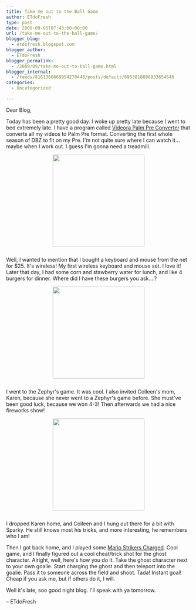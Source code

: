 ```yaml
---
title: Take me out to the Ball Game
author: ETdoFresh
type: post
date: 2009-09-05T07:43:00+00:00
url: /take-me-out-to-the-ball-game/
blogger_blog:
  - etdofresh.blogspot.com
blogger_author:
  - ETdoFresh
blogger_permalink:
  - /2009/09/take-me-out-to-ball-game.html
blogger_internal:
  - /feeds/8161366669954270448/posts/default/6953818096833654646
categories:
  - Uncategorized

---
```

Dear Blog,

Today has been a pretty good day. I woke up pretty late because I went to bed extremely late. I have a program called [Videora Palm Pre Converter][1] that converts all my videos to Palm Pre format. Converting the first whole season of DBZ to fit on my Pre. I'm not quite sure where I can watch it... maybe when I work out. I guess I'm gonna need a treadmill.

[<img style="display:block; margin:0px auto 10px; text-align:center;cursor:pointer; cursor:hand;width: 250px;" src="http://2.bp.blogspot.com/_yEPuIWl8ybE/SqIX8z_aK8I/AAAAAAAAAdw/KB3bz6JbS1U/s400/CIMG0007.jpg" border="0" alt="" id="BLOGGER_PHOTO_ID_5377887238549547970" />][2]  
Well, I wanted to mention that I bought a keyboard and mouse from the net for $25. It's wireless! My first wireless keyboard and mouse set. I love it! Later that day, I had some corn and stawberry water for lunch, and like 4 burgers for dinner. Where did I have these burgers you ask....?

[<img style="display:block; margin:0px auto 10px; text-align:center;cursor:pointer; cursor:hand;width: 250px;" src="http://3.bp.blogspot.com/_yEPuIWl8ybE/SqIX9YTJo0I/AAAAAAAAAd4/AXcqWxA788Q/s400/CIMG0008.jpg" border="0" alt="" id="BLOGGER_PHOTO_ID_5377887248296026946" />][3]  
I went to the Zephyr's game. It was cool. I also invited Colleen's mom, Karen, because she never went to a Zephyr's game before. She must've been good luck, because we won 4-3! Then afterwards we had a nice fireworks show!

[<img style="display:block; margin:0px auto 10px; text-align:center;cursor:pointer; cursor:hand;width: 250px;" src="http://3.bp.blogspot.com/_yEPuIWl8ybE/SqIX954vZzI/AAAAAAAAAeA/2zWRp8XBnvA/s400/CIMG0027.jpg" border="0" alt="" id="BLOGGER_PHOTO_ID_5377887257312061234" />][4]  
I dropped Karen home, and Colleen and I hung out there for a bit with Sparky. He still knows most his tricks, and more interesting, he remembers who I am!

Then I got back home, and I played some [Mario Strikers Charged][5]. Cool game, and I finally figured out a cool cheat/trick shot for the ghost character. Alright, well, here's how you do it. Take the ghost character next to your own goalie. Start charging the ghost and then teleport into the goalie. Pass it to someone across the field and shoot. Tada! Instant goal! Cheap if you ask me, but if others do it, I will.

Well it's late, soo good night blog. I'll speak with ya tomorrow.

&#8211; ETdoFresh

 [1]: http://www.videora.com/en-us/Converter/palm-pre/
 [2]: http://2.bp.blogspot.com/_yEPuIWl8ybE/SqIX8z_aK8I/AAAAAAAAAdw/KB3bz6JbS1U/s1600/CIMG0007.jpg
 [3]: http://3.bp.blogspot.com/_yEPuIWl8ybE/SqIX9YTJo0I/AAAAAAAAAd4/AXcqWxA788Q/s1600/CIMG0008.jpg
 [4]: http://3.bp.blogspot.com/_yEPuIWl8ybE/SqIX954vZzI/AAAAAAAAAeA/2zWRp8XBnvA/s1600/CIMG0027.jpg
 [5]: http://www.supermariostrikers.com/